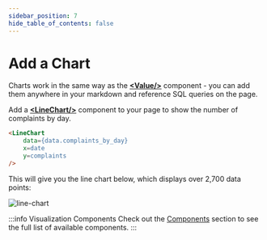 ```yaml
---
sidebar_position: 7
hide_table_of_contents: false
---
```


# Add a Chart

Charts work in the same way as the [<span class="gradient">**&lt;Value/>**</span>](/components/value) component - you can add them anywhere in your markdown and reference SQL queries on the page.

Add a [<span class="gradient">**&lt;LineChart/>**</span>](/components/line-chart) component to your page to show the number of complaints by day.

```markdown title="Add to austin-311/index.md after the 'Daily Chart' subheading:"
<LineChart 
    data={data.complaints_by_day} 
    x=date 
    y=complaints
/>
```

This will give you the line chart below, which displays over 2,700 data points:

<div style={{textAlign: 'center'}}>

![line-chart](/img/austin-chart.png)

</div>

:::info Visualization Components
Check out the [Components](/components/value) section to see the full list of available components.
:::